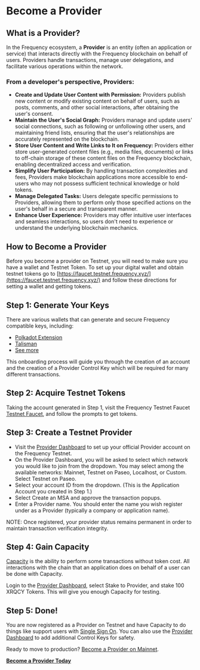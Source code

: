 # Become a Provider

## What is a Provider?

In the Frequency ecosystem, a **Provider** is an entity (often an application or service) that interacts directly with the Frequency blockchain on behalf of users.
Providers handle transactions, manage user delegations, and facilitate various operations within the network.

### From a developer's perspective, Providers:

* **Create and Update User Content with Permission:** Providers publish new content or modify existing content on behalf of users, such as posts, comments, and other social interactions, after obtaining the user's consent.
* **Maintain the User's Social Graph:** Providers manage and update users' social connections, such as following or unfollowing other users, and maintaining friend lists, ensuring that the user's relationships are accurately represented on the blockchain.
* **Store User Content and Write Links to It on Frequency:** Providers either store user-generated content files (e.g., media files, documents) or links to off-chain storage of these content files on the Frequency blockchain, enabling decentralized access and verification.
* **Simplify User Participation:** By handling transaction complexities and fees, Providers make blockchain applications more accessible to end-users who may not possess sufficient technical knowledge or hold tokens.
* **Manage Delegated Tasks:** Users delegate specific permissions to Providers, allowing them to perform only those specified actions on the user's behalf in a secure and transparent manner.
* **Enhance User Experience:** Providers may offer intuitive user interfaces and seamless interactions, so users don't need to experience or understand the underlying blockchain mechanics.

## How to Become a Provider

Before you become a provider on Testnet, you will need to make sure you have a wallet and Testnet Token.
To set up your digital wallet and obtain testnet tokens go to [https://faucet.testnet.frequency.xyz/](https://faucet.testnet.frequency.xyz/) and follow these directions for setting a wallet and getting tokens.

## Step 1: Generate Your Keys

There are various wallets that can generate and secure Frequency compatible keys, including:

- [Polkadot Extension](https://polkadot.js.org/extension/)
- [Talisman](https://www.talisman.xyz)
- [See more](https://polkadot.com/get-started/wallets)

This onboarding process will guide you through the creation of an account and the creation of a Provider Control Key which will be required for many different transactions.

## Step 2: Acquire Testnet Tokens

Taking the account generated in Step 1, visit the Frequency Testnet Faucet [Testnet Faucet](https://faucet.testnet.frequency.xyz/), and follow the prompts to get tokens.

## Step 3: Create a Testnet Provider

- Visit the [Provider Dashboard](https://provider.frequency.xyz/) to set up your official Provider account on the Frequency Testnet.
- On the Provider Dashboard, you will be asked to select which network you would like to join from the dropdown.  You may select among the available networks: Mainnet, Testnet on Paseo, Localhost, or Custom. Select Testnet on Paseo.
- Select your account ID from the dropdown. (This is the Application Account you created in Step 1.)
- Select Create an MSA and approve the transaction popups.
- Enter a Provider name. You should enter the name you wish register under as a Provider (typically a company or application name).

NOTE: Once registered, your provider status remains permanent in order to maintain transaction verification integrity.

## Step 4: Gain Capacity

[Capacity](../Tokenomics/ProviderIncentives.md#capacity-model) is the ability to perform some transactions without token cost.
All interactions with the chain that an application does on behalf of a user can be done with Capacity.

Login to the [Provider Dashboard](https://provider.frequency.xyz/), select Stake to Provider, and stake 100 XRQCY Tokens.
This will give you enough Capacity for testing.

## Step 5: Done!

You are now registered as a Provider on Testnet and have Capacity to do things like support users with [Single Sign On](./SSO.md).
You can also use the [Provider Dashboard](https://provider.frequency.xyz/) to add additional Control Keys for safety.

Ready to move to production? [Become a Provider on Mainnet](https://projectlibertylabs.github.io/gateway/GettingStarted/BecomeProvider.html#mainnet).

**[Become a Provider Today](https://provider.frequency.xyz/)**

